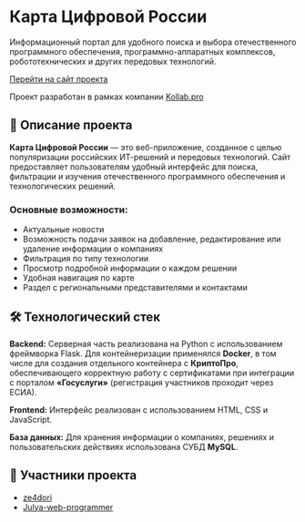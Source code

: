 # Карта Цифровой России

Информационный портал для удобного поиска и выбора отечественного программного обеспечения, программно-аппаратных комплексов, робототехнических и других передовых технологий.

[Перейти на сайт проекта](https://digi-map.ru/)

Проект разработан в рамках компании [Kollab.pro](https://kollab.pro/)  

## 📌 Описание проекта

**Карта Цифровой России** — это веб-приложение, созданное с целью популяризации российских ИТ-решений и передовых технологий. Сайт предоставляет пользователям удобный интерфейс для поиска, фильтрации и изучения отечественного программного обеспечения и технологических решений.

### Основные возможности:
- Актуальные новости
- Возможность подачи заявок на добавление, редактирование или удаление информации о компаниях
- Фильтрация по типу технологии
- Просмотр подробной информации о каждом решении
- Удобная навигация по карте
- Раздел с региональными представителями и контактами

## 🛠️ Технологический стек

**Backend:**
Серверная часть реализована на Python с использованием фреймворка Flask. Для контейнеризации применялся **Docker**, в том числе для создания отдельного контейнера с **КриптоПро**, обеспечивающего корректную работу с сертификатами при интеграции с порталом **«Госуслуги»** (регистрация участников проходит через ЕСИА).

**Frontend:**
Интерфейс реализован с использованием HTML, CSS и JavaScript.

**База данных:**
Для хранения информации о компаниях, решениях и пользовательских действиях использована СУБД **MySQL**.

## 🤝 Участники проекта

- [ze4dori](https://github.com/ze4dori)
- [Julya-web-programmer](https://github.com/Julya-web-programmer)
